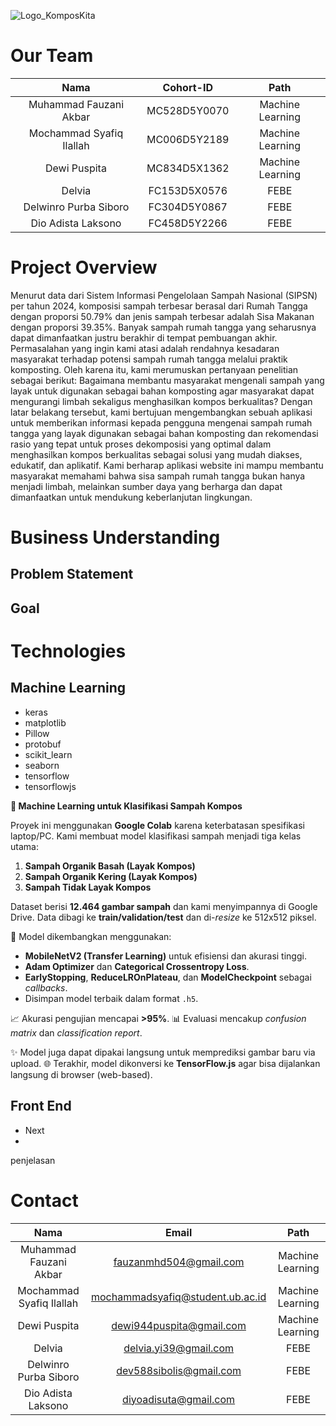 ![Logo_KomposKita](https://github.com/user-attachments/assets/5b204b8f-b62e-4746-a493-4fee5ee0afd3)

# Our Team
|          Nama         | Cohort-ID |       Path       |
|:---------------------:|:----------:|:----------------:|
|  Muhammad Fauzani Akbar  |  MC528D5Y0070   | Machine Learning |
|  Mochammad Syafiq Ilallah  |  MC006D5Y2189   | Machine Learning |
|  Dewi Puspita    |  MC834D5X1362  |   Machine Learning |
|  Delvia   |  FC153D5X0576   |  FEBE |
|  Delwinro Purba Siboro  |  FC304D5Y0867   |  FEBE |
|  Dio Adista Laksono     |  FC458D5Y2266   |      FEBE     |

# Project Overview
Menurut data dari Sistem Informasi Pengelolaan Sampah Nasional (SIPSN) per tahun 2024, komposisi sampah terbesar berasal dari Rumah Tangga dengan proporsi 50.79% dan jenis sampah terbesar adalah Sisa Makanan dengan proporsi 39.35%. Banyak sampah rumah tangga yang seharusnya dapat dimanfaatkan justru berakhir di tempat pembuangan akhir. Permasalahan yang ingin kami atasi adalah rendahnya kesadaran masyarakat terhadap potensi sampah rumah tangga melalui praktik komposting. Oleh karena itu, kami merumuskan pertanyaan penelitian sebagai berikut: Bagaimana membantu masyarakat mengenali sampah yang layak untuk digunakan sebagai bahan komposting agar masyarakat dapat mengurangi limbah sekaligus menghasilkan kompos berkualitas? Dengan latar belakang tersebut, kami bertujuan mengembangkan sebuah aplikasi untuk memberikan informasi kepada pengguna mengenai sampah rumah tangga yang layak digunakan sebagai bahan komposting dan rekomendasi rasio yang tepat untuk proses dekomposisi yang optimal dalam menghasilkan kompos berkualitas sebagai solusi yang mudah diakses, edukatif, dan aplikatif. Kami berharap aplikasi website ini mampu membantu masyarakat memahami bahwa sisa sampah rumah tangga bukan hanya menjadi limbah, melainkan sumber daya yang berharga dan dapat dimanfaatkan untuk mendukung keberlanjutan lingkungan.

# Business Understanding
## Problem Statement

## Goal

# Technologies
## Machine Learning 
- keras
- matplotlib
- Pillow
- protobuf
- scikit_learn
- seaborn
- tensorflow
- tensorflowjs

**🧠 Machine Learning untuk Klasifikasi Sampah Kompos**

Proyek ini menggunakan **Google Colab** karena keterbatasan spesifikasi laptop/PC. Kami membuat model klasifikasi sampah menjadi tiga kelas utama:

1. **Sampah Organik Basah (Layak Kompos)**
2. **Sampah Organik Kering (Layak Kompos)**
3. **Sampah Tidak Layak Kompos**

Dataset berisi **12.464 gambar sampah** dan kami menyimpannya di Google Drive. Data dibagi ke **train/validation/test** dan di-*resize* ke 512x512 piksel.

🧩 Model dikembangkan menggunakan:

* **MobileNetV2 (Transfer Learning)** untuk efisiensi dan akurasi tinggi.
* **Adam Optimizer** dan **Categorical Crossentropy Loss**.
* **EarlyStopping**, **ReduceLROnPlateau**, dan **ModelCheckpoint** sebagai *callbacks*.
* Disimpan model terbaik dalam format `.h5`.

📈 Akurasi pengujian mencapai **>95%**.
📊 Evaluasi mencakup *confusion matrix* dan *classification report*.

✨ Model juga dapat dipakai langsung untuk memprediksi gambar baru via upload.
🌐 Terakhir, model dikonversi ke **TensorFlow\.js** agar bisa dijalankan langsung di browser (web-based).

## Front End
- Next
- 
penjelasan


# Contact
|          Nama         | Email |       Path       |
|:---------------------:|:----------:|:----------------:|
|  Muhammad Fauzani Akbar  |  fauzanmhd504@gmail.com   | Machine Learning |
|  Mochammad Syafiq Ilallah  |  mochammadsyafiq@student.ub.ac.id   | Machine Learning |
|  Dewi Puspita    |  dewi944puspita@gmail.com  |   Machine Learning |
|  Delvia   |  delvia.yi39@gmail.com   |  FEBE |
|  Delwinro Purba Siboro  |  dev588sibolis@gmail.com   |  FEBE |
|  Dio Adista Laksono     |  diyoadisuta@gmail.com   |      FEBE     |
